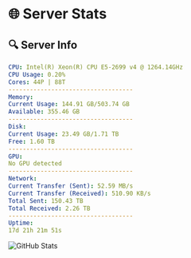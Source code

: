 # 🌐 Server Stats
## 🔍 Server Info
```yaml
CPU: Intel(R) Xeon(R) CPU E5-2699 v4 @ 1264.14GHz
CPU Usage: 0.20%
Cores: 44P | 88T
-----------------------------------
Memory:
Current Usage: 144.91 GB/503.74 GB
Available: 355.46 GB
-----------------------------------
Disk:
Current Usage: 23.49 GB/1.71 TB
Free: 1.60 TB
-----------------------------------
GPU:
No GPU detected
-----------------------------------
Network:
Current Transfer (Sent): 52.59 MB/s
Current Transfer (Received): 510.90 KB/s
Total Sent: 150.43 TB
Total Received: 2.26 TB
-----------------------------------
Uptime:
17d 21h 21m 51s
```
![GitHub Stats](https://img.shields.io/badge/Updated-2025-02-25_20:05:09-blue)